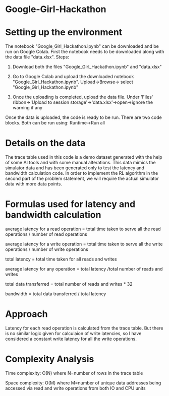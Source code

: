 # Google-Girl-Hackathon
# Setting up the environment
The notebook "Google_Girl_Hackathon.ipynb" can be downloaded and be run on Google Colab. First the notebook needs to be downloaded along with the data file "data.xlsx". 
Steps:
1. Download both the files "Google_Girl_Hackathon.ipynb" and "data.xlsx"
   
3. Go to Google Colab and upload the downloaded notebook "Google_Girl_Hackathon.ipynb".
   Upload->Browse-> select "Google_Girl_Hackathon.ipynb"
   
5. Once the uploading is completed, upload the data file.
   Under 'Files' ribbon->'Upload to session storage'->'data.xlsx'->open->ignore the warning if any
   
Once the data is uploaded, the code is ready to be run. There are two code blocks. Both can be run using:
Runtime->Run all

# Details on the data
The trace table used in this code is a demo dataset generated with the help of some AI tools and with some manual alterations. This data mimics the simulator data and has been generated only to test the latency and bandwidth calculation code. In order to implement the RL algorithm in the second part of the problem statement, we will require the actual simulator data with more data points.

# Formulas used for latency and bandwidth calculation
average latency for a read operation = total time taken to serve all the read operations / number of read operations

average latency for a write operation = total time taken to serve all the write operations / number of write operations

total latency = total time taken for all reads and writes

average latency for any operation = total latency /total number of reads and writes

total data transferred = total number of reads and writes * 32

bandwidth = total data transferred / total latency

# Approach
Latency for each read operation is calculated from the trace table. But there is no similar logic given for calculaion of write latencies, so I have considered a constant write latency for all the write operations.

# Complexity Analysis
Time complexity: O(N) where N=number of rows in the trace table

Space complexity: O(M) where M=number of unique data addresses being accessed via read and write operations from both IO and CPU units
